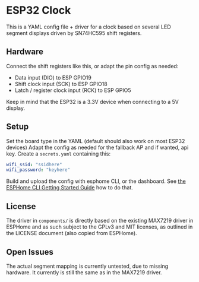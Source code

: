 # ESP32 Clock
This is a YAML config file + driver for a clock based on several LED segment displays driven
by SN74HC595 shift registers.


## Hardware
Connect the shift registers like this, or adapt the pin config as needed:

- Data input (DIO) to ESP GPIO19
- Shift clock input (SCK) to ESP GPIO18
- Latch / register clock input (RCK) to ESP GPIO5

Keep in mind that the ESP32 is a 3.3V device when connecting to a 5V display.


## Setup
Set the board type in the YAML (default should also work on most ESP32 devices)
Adapt the config as needed for the fallback AP and if wanted, api key.
Create a `secrets.yaml` containing this:

```yaml
wifi_ssid: "ssidhere"
wifi_password: "keyhere"
```

Build and upload the config with esphome CLI, or the dashboard.
See [the ESPHome CLI Getting Started Guide](https://esphome.io/guides/getting_started_command_line.html) 
how to do that.

## License
The driver in `components/` is directly based on the existing MAX7219 driver in ESPHome and as such
subject to the GPLv3 and MIT licenses, as outlined in the LICENSE document (also copied from ESPHome).

## Open Issues
The actual segment mapping is currently untested, due to missing hardware. It currently is still 
the same as in the MAX7219 driver.
